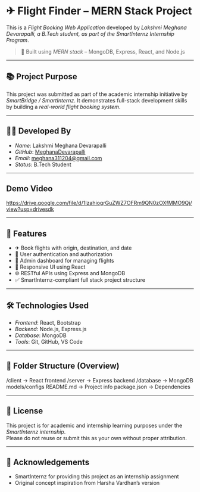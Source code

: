 # ✈ Flight Finder – MERN Stack Project

This is a *Flight Booking Web Application* developed by *Lakshmi Meghana Devarapalli, a B.Tech student, as part of the SmartInternz Internship Program*.

> 🔧 Built using *MERN stack* – MongoDB, Express, React, and Node.js

---

## 📚 Project Purpose

This project was submitted as part of the academic internship initiative by *SmartBridge / SmartInternz*.
It demonstrates full-stack development skills by building a *real-world flight booking system*.

---

## 👨‍💻 Developed By

- *Name*: Lakshmi Meghana Devarapalli
- *GitHub*: [MeghanaDevarapalli](https://github.com/MeghanaDevarapalli)
- *Email*: meghana311204@gmail.com
- *Status*: B.Tech Student
---

## Demo Video

https://drive.google.com/file/d/1IzahiogrGuZWZ7OFRm9QN0zOXfMMO9Qj/view?usp=drivesdk

---

## 🚀 Features

- ✈ Book flights with origin, destination, and date
- 🔐 User authentication and authorization
- 🧾 Admin dashboard for managing flights
- 💬 Responsive UI using React
- 🌐 RESTful APIs using Express and MongoDB
- ✅ SmartInternz-compliant full stack project structure

---

## 🛠 Technologies Used

- *Frontend*: React, Bootstrap
- *Backend*: Node.js, Express.js
- *Database*: MongoDB
- *Tools*: Git, GitHub, VS Code

---

## 📁 Folder Structure (Overview)

/client → React frontend
/server → Express backend
/database → MongoDB models/configs
README.md → Project info
package.json → Dependencies


---

## 📜 License

This project is for academic and internship learning purposes under the *SmartInternz internship*.  
Please do not reuse or submit this as your own without proper attribution.

---

## 🙏 Acknowledgements

- SmartInternz for providing this project as an internship assignment
- Original concept inspiration from Harsha Vardhan’s version
